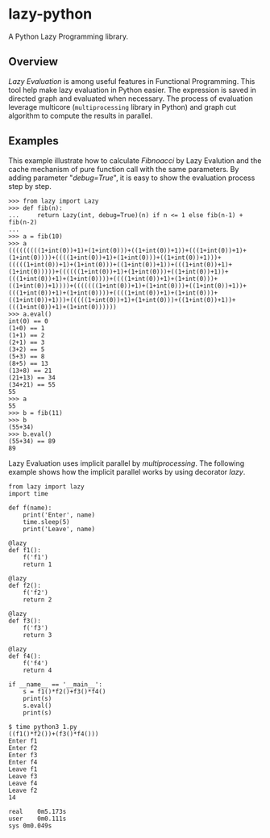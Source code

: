 lazy-python
===========

A Python Lazy Programming library.

Overview
-----------

*Lazy Evaluation* is among useful features in Functional Programming. 
This tool help make lazy evaluation in Python easier.  The expression
is saved in directed graph and evaluated when necessary.  The process
of evaluation leverage multicore (``multiprocessing`` library in Python) 
and graph cut algorithm to compute the results in parallel.

Examples
-----------

This example illustrate how to calculate *Fibnoacci* by Lazy Evalution and
the cache mechanism of pure function call with the same parameters. By adding
parameter "*debug=True*", it is easy to show the evaluation process step by step.

    >>> from lazy import Lazy
    >>> def fib(n):
    ...     return Lazy(int, debug=True)(n) if n <= 1 else fib(n-1) + fib(n-2)
    ... 
    >>> a = fib(10)
    >>> a
    (((((((((1+int(0))+1)+(1+int(0)))+((1+int(0))+1))+(((1+int(0))+1)+(1+int(0))))+((((1+int(0))+1)+(1+int(0)))+((1+int(0))+1)))+(((((1+int(0))+1)+(1+int(0)))+((1+int(0))+1))+(((1+int(0))+1)+(1+int(0)))))+((((((1+int(0))+1)+(1+int(0)))+((1+int(0))+1))+(((1+int(0))+1)+(1+int(0))))+((((1+int(0))+1)+(1+int(0)))+((1+int(0))+1))))+(((((((1+int(0))+1)+(1+int(0)))+((1+int(0))+1))+(((1+int(0))+1)+(1+int(0))))+((((1+int(0))+1)+(1+int(0)))+((1+int(0))+1)))+(((((1+int(0))+1)+(1+int(0)))+((1+int(0))+1))+(((1+int(0))+1)+(1+int(0))))))
    >>> a.eval()
    int(0) == 0
    (1+0) == 1
    (1+1) == 2
    (2+1) == 3
    (3+2) == 5
    (5+3) == 8
    (8+5) == 13
    (13+8) == 21
    (21+13) == 34
    (34+21) == 55
    55
    >>> a
    55
    >>> b = fib(11)
    >>> b
    (55+34)
    >>> b.eval()
    (55+34) == 89
    89

Lazy Evaluation uses implicit parallel by *multiprocessing*. The following
example shows how the implicit parallel works by using decorator *lazy*.

    from lazy import lazy
    import time
    
    def f(name):
        print('Enter', name)
        time.sleep(5)
        print('Leave', name)
    
    @lazy
    def f1():
        f('f1')
        return 1
    
    @lazy
    def f2():
        f('f2')
        return 2
    
    @lazy
    def f3():
        f('f3')
        return 3
    
    @lazy
    def f4():
        f('f4')
        return 4
    
    if __name__ == '__main__':
        s = f1()*f2()+f3()*f4()
        print(s)
        s.eval()
        print(s)
    
    $ time python3 1.py
    ((f1()*f2())+(f3()*f4()))
    Enter f1
    Enter f2
    Enter f3
    Enter f4
    Leave f1
    Leave f3
    Leave f4
    Leave f2
    14
    
    real    0m5.173s
    user    0m0.111s
    sys 0m0.049s


